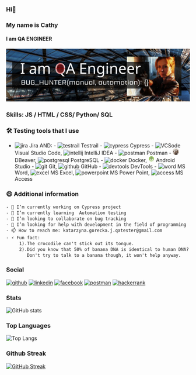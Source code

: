 ### Hi👋

### My name is Cathy

#### I am QA ENGINEER
<!-- ![I am QA ENGINEER](https://github.com/Yenn-git/Yenn-git/blob/main/images/template.png) -->
![I am QA ENGINEER](https://github.com/Yenn-git/Yenn-git/blob/main/images/banner.png)

### Skills:  JS / HTML / CSS/ Python/ SQL

### 🛠  Testing tools that I use

- <img src='https://static-00.iconduck.com/assets.00/jira-icon-512x512-z7na7dot.png' alt='jira' height='17'> Jira AND: 
      - <img src='https://pbs.twimg.com/profile_images/1639395011866361857/Cd6Ji_08_400x400.jpg' alt='testrail' height='17'> Testrail
      - <img src='https://yt3.googleusercontent.com/iD0oePTGV8tZwEEP_WEG2rvyNiQAVfmjhawFMCj17ARjjmw-J70k9NDjSE5QTzD9Vk3ayBU=s900-c-k-c0x00ffffff-no-rj' alt='cypress' height='17'> Cypress
      -  <img src='https://cdn.icon-icons.com/icons2/3053/PNG/512/microsoft_visual_studio_code_macos_bigsur_icon_189957.png' alt='VCSode' height='17'> Visual Studio Code,  <img src='https://upload.wikimedia.org/wikipedia/commons/thumb/9/9c/IntelliJ_IDEA_Icon.svg/1024px-IntelliJ_IDEA_Icon.svg.png' alt='intellij' height='17'> IntelliJ IDEA
      - <img src='https://www.svgrepo.com/show/354202/postman-icon.svg' alt='postman' height='17'> Postman
      - <img src='https://github.com/Yenn-git/Yenn-git/blob/main/images/dbeaver-head.png' alt='dbeaver' height='17'> DBeaver, <img src='https://cdn-icons-png.flaticon.com/512/5968/5968342.png' alt='postgresql' height='17'> PostgreSQL
      - <img src='https://static-00.iconduck.com/assets.00/docker-icon-2048x2048-rdnluixf.png' alt='docker' height='17'> Docker, <img src='https://github.com/Yenn-git/Yenn-git/blob/main/images/android-logo-12425.png'  alt='AndroidStudio' height='17'> Android Studio
      - <img src='https://git-scm.com/images/logos/downloads/Git-Icon-1788C.png' alt='git' height='17'> Git, <img src='https://banner2.cleanpng.com/20180326/gxq/kisspng-github-computer-icons-icon-design-github-5ab8a31e334e73.4114704215220498222102.jpg' alt='github' height='17'> GitHub
      - <img src='https://www.shutterstock.com/image-vector/developer-tools-vector-icon-style-260nw-437379586.jpg' alt='devtools' height='17'> DevTools
      - <img src='https://upload.wikimedia.org/wikipedia/commons/thumb/f/fd/Microsoft_Office_Word_%282019%E2%80%93present%29.svg/2203px-Microsoft_Office_Word_%282019%E2%80%93present%29.svg.png' alt='word' height='17'> MS Word, <img src='https://upload.wikimedia.org/wikipedia/commons/thumb/3/34/Microsoft_Office_Excel_%282019%E2%80%93present%29.svg/1101px-Microsoft_Office_Excel_%282019%E2%80%93present%29.svg.png' alt='excel' height='17'> MS Excel, <img src='https://upload.wikimedia.org/wikipedia/commons/thumb/0/0d/Microsoft_Office_PowerPoint_%282019%E2%80%93present%29.svg/512px-Microsoft_Office_PowerPoint_%282019%E2%80%93present%29.svg.png' alt='powerpoint' height='17'> MS Power Point, <img src='https://upload.wikimedia.org/wikipedia/commons/thumb/f/f1/Microsoft_Office_Access_%282019-present%29.svg/2097px-Microsoft_Office_Access_%282019-present%29.svg.png' alt='access' height='17'> MS Access

### 😄   Additional information

    - 🔭 I’m currently working on Cypress project 
    - 🌱 I’m currently learning  Automation testing 
    - 👯 I’m looking to collaborate on bug tracking 
    - 🤔 I’m looking for help with development in the field of programming 
    - 📫 How to reach me: katarzyna.gorecka.j.qatester@gmail.com 
    - ⚡ Fun fact: 
         1).The crocodile can't stick out its tongue.  
         2).Did you know that 50% of banana DNA is identical to human DNA? 
            Don't try to talk to a banana though, it won't help anyway. 

### Social

[<img src='https://cdn.jsdelivr.net/npm/simple-icons@3.0.1/icons/github.svg' alt='github' height='40'>](https://github.com/Yenn-git)  [<img src='https://cdn.jsdelivr.net/npm/simple-icons@3.0.1/icons/linkedin.svg' alt='linkedin' height='40'>](https://www.linkedin.com/in/https://www.linkedin.com/in/katarzyna-g%C3%B3recka-janiszewska-2688b9173//)  [<img src='https://cdn.jsdelivr.net/npm/simple-icons@3.0.1/icons/facebook.svg' alt='facebook' height='40'>](https://www.facebook.com/https://www.facebook.com/media/set/?set=a.136664339699972&type=3)  [<img src='https://cdn.jsdelivr.net/npm/simple-icons@3.0.1/icons/postman.svg' alt='postman' height='40'>](https://api.badgr.io/public/assertions/sXzkEuGRQVST_hEUenRbdg?identity__email=katarzyna.gorecka.j.qatester%40gmail.com)  [<img src='https://cdn.jsdelivr.net/npm/simple-icons@3.0.1/icons/hackerrank.svg' alt='hackerrank' height='40'>](https://www.hackerrank.com/dashboard)  

### Stats

<!-- ![Top Langs](https://github-readme-stats.vercel.app/api/top-langs/?username=Yenn-git) -->

<!-- ![GitHub stats](https://github-readme-stats.vercel.app/api?username=Yenn-git&show_icons=true&count_private=true)   -->
![GitHub stats](https://github-readme-stats.vercel.app/api?username=Yenn-git&theme=shadow_red&show_icons=true)

### Top Languages

![Top Langs](https://github-readme-stats.vercel.app/api/top-langs/?username=Yenn-git&theme=tokyonight&show_icons=true)

### Github Streak

[![GitHub Streak](https://streak-stats.demolab.com?user=Yenn-git&theme=shadow-red)](https://git.io/streak-stats)

<!-- ### Github Trophies : -->

<!-- [![trophy](https://github-profile-trophy.vercel.app/?username=Yenn-git)](https://github-profile-trophy.vercel.app/?username=ryo-ma&theme=matrix) -->